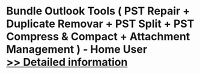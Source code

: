 # Bundle Outlook Tools ( PST Repair + Duplicate Removar + PST Split + PST Compress & Compact + Attachment Management ) - Home User<br />[>> Detailed information](https://secure.element5.com/esales/product.html?productid=300548363&affiliateid=200057808)